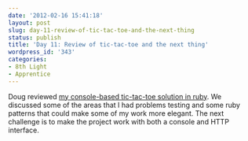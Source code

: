 ```yaml
---
date: '2012-02-16 15:41:18'
layout: post
slug: day-11-review-of-tic-tac-toe-and-the-next-thing
status: publish
title: 'Day 11: Review of tic-tac-toe and the next thing'
wordpress_id: '343'
categories:
- 8th Light
- Apprentice
---
```


Doug reviewed [my console-based tic-tac-toe solution in ruby](https://github.com/cymen/ttt-ruby). We discussed some of the areas that I had problems testing and some ruby patterns that could make some of my work more elegant. The next challenge is to make the project work with both a console and HTTP interface.
